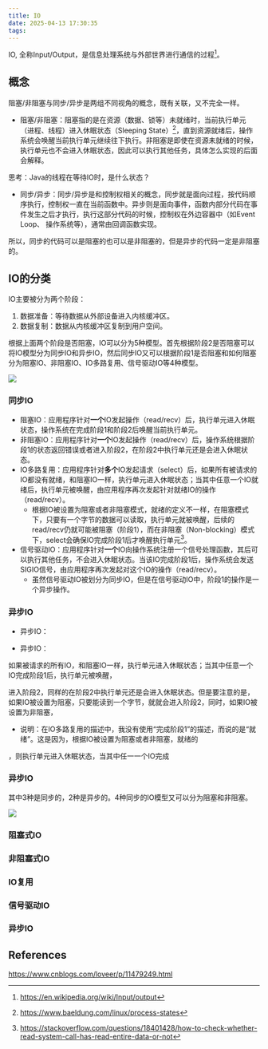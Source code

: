 ```yaml
---
title: IO
date: 2025-04-13 17:30:35
tags:
---
```


IO, 全称Input/Output，是信息处理系统与外部世界进行通信的过程[^1]。

## 概念

阻塞/非阻塞与同步/异步是两组不同视角的概念，既有关联，又不完全一样。

+ 阻塞/非阻塞：阻塞指的是在资源（数据、锁等）未就绪时，当前执行单元（进程、线程）进入休眠状态（Sleeping State）[^2]，直到资源就绪后，操作系统会唤醒当前执行单元继续往下执行。非阻塞是即使在资源未就绪的时候，执行单元也不会进入休眠状态，因此可以执行其他任务，具体怎么实现的后面会解释。

思考：Java的线程在等待IO时，是什么状态？

+ 同步/异步：同步/异步是和控制权相关的概念，同步就是面向过程，按代码顺序执行，控制权一直在当前函数中。异步则是面向事件，函数内部分代码在事件发生之后才执行，执行这部分代码的时候，控制权在外边容器中（如Event Loop、 操作系统等），通常由回调函数实现。

所以，同步的代码可以是阻塞的也可以是非阻塞的，但是异步的代码一定是非阻塞的。


## IO的分类

IO主要被分为两个阶段：

1. 数据准备：等待数据从外部设备进入内核缓冲区。
2. 数据复制：数据从内核缓冲区复制到用户空间。

根据上面两个阶段是否阻塞，IO可以分为5种模型。首先根据阶段2是否阻塞可以将IO模型分为同步IO和异步IO，然后同步IO又可以根据阶段1是否阻塞和如何阻塞分为阻塞IO、非阻塞IO、IO多路复用、信号驱动IO等4种模型。

![](image.png)

### 同步IO

+ 阻塞IO：应用程序针对**一个**IO发起操作（read/recv）后，执行单元进入休眠状态，操作系统在完成阶段1和阶段2后唤醒当前执行单元。
+ 非阻塞IO：应用程序针对**一个**IO发起操作（read/recv）后，操作系统根据阶段1的状态返回错误或者进入阶段2，在阶段2中执行单元还是会进入休眠状态。
+ IO多路复用：应用程序针对**多个**IO发起请求（select）后，如果所有被请求的IO都没有就绪，和阻塞IO一样，执行单元进入休眠状态；当其中任意一个IO就绪后，执行单元被唤醒，由应用程序再次发起针对就绪IO的操作（read/recv）。
  + 根据IO被设置为阻塞或者非阻塞模式，就绪的定义不一样，在阻塞模式下，只要有一个字节的数据可以读取，执行单元就被唤醒，后续的read/recv仍就可能被阻塞（阶段1），而在非阻塞（Non-blocking）模式下，select会确保IO完成阶段1后才唤醒执行单元[^3]。
+ 信号驱动IO：应用程序针对**一个**IO向操作系统注册一个信号处理函数，其后可以执行其他任务，不会进入休眠状态。当该IO完成阶段1后，操作系统会发送SIGIO信号，由应用程序再次发起对这个IO的操作（read/recv）。
  + 虽然信号驱动IO被划分为同步IO，但是在信号驱动IO中，阶段1的操作是一个异步操作。

### 异步IO
+ 异步IO：


+ 异步IO：

如果被请求的所有IO，和阻塞IO一样，执行单元进入休眠状态；当其中任意一个IO完成阶段1后，执行单元被唤醒，



进入阶段2，同样的在阶段2中执行单元还是会进入休眠状态。但是要注意的是，如果IO被设置为阻塞，只要能读到一个字节，就就会进入阶段2，同时，如果IO被设置为非阻塞，



  + 说明：在IO多路复用的描述中，我没有使用“完成阶段1”的描述，而说的是“就绪”。这是因为，根据IO被设置为阻塞或者非阻塞，就绪的





，则执行单元进入休眠状态，当其中任一一个IO完成


### 异步IO



其中3种是同步的，2种是异步的。4种同步的IO模型又可以分为阻塞和非阻塞。

![](image.png)



### 阻塞式IO

### 非阻塞式IO

### IO复用

### 信号驱动IO

### 异步IO

## References

[^1]: https://en.wikipedia.org/wiki/Input/output
[^2]: https://www.baeldung.com/linux/process-states
[^3]: https://stackoverflow.com/questions/18401428/how-to-check-whether-read-system-call-has-read-entire-data-or-not
[^4]: https://pdai.tech/md/java/io/java-io-model.html


https://www.cnblogs.com/loveer/p/11479249.html
